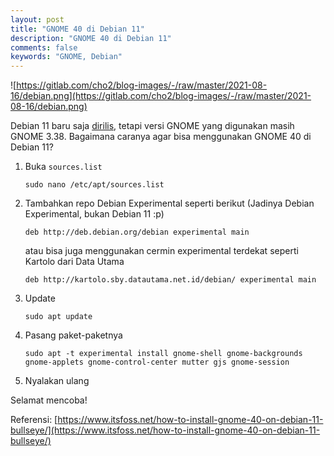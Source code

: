 ```yaml
---
layout: post
title: "GNOME 40 di Debian 11"
description: "GNOME 40 di Debian 11"
comments: false
keywords: "GNOME, Debian"
---
```


![https://gitlab.com/cho2/blog-images/-/raw/master/2021-08-16/debian.png](https://gitlab.com/cho2/blog-images/-/raw/master/2021-08-16/debian.png)

Debian 11 baru saja [dirilis](https://www.debian.org/News/2021/20210814), tetapi versi GNOME yang digunakan masih GNOME 3.38. Bagaimana caranya agar bisa menggunakan GNOME 40 di Debian 11?

1. Buka `sources.list`
    ```
    sudo nano /etc/apt/sources.list
    ```
1. Tambahkan repo Debian Experimental seperti berikut (Jadinya Debian Experimental, bukan Debian 11 :p)
    ```
    deb http://deb.debian.org/debian experimental main
    ```
    atau bisa juga menggunakan cermin experimental terdekat seperti Kartolo dari Data Utama
    ```
    deb http://kartolo.sby.datautama.net.id/debian/ experimental main
    ```
1. Update
    ```
    sudo apt update
    ```
1. Pasang paket-paketnya
    ```
    sudo apt -t experimental install gnome-shell gnome-backgrounds gnome-applets gnome-control-center mutter gjs gnome-session
    ```
1. Nyalakan ulang

Selamat mencoba!

Referensi: [https://www.itsfoss.net/how-to-install-gnome-40-on-debian-11-bullseye/](https://www.itsfoss.net/how-to-install-gnome-40-on-debian-11-bullseye/)